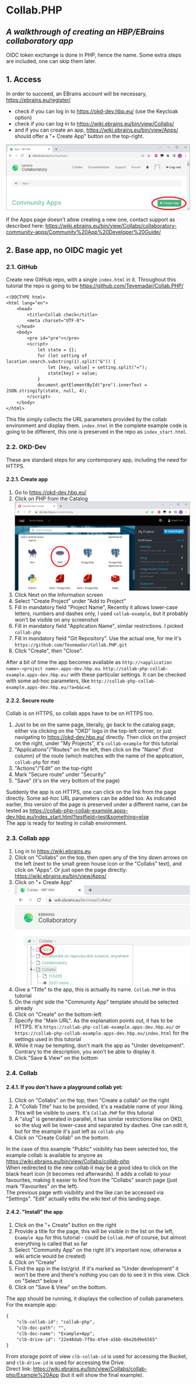 # Collab.PHP
## _A walkthrough of creating an HBP/EBrains collaboratory app_
OIDC token exchange is done in PHP, hence the name. Some extra steps are included, one can skip them later.

## 1. Access
In order to succeed, an EBrains account will be necessary, https://ebrains.eu/register/
* check if you can log in to https://okd-dev.hbp.eu/ (use the Keycloak option)
* check if you can log in to https://wiki.ebrains.eu/bin/view/Collabs/
* and if you can create an app, https://wiki.ebrains.eu/bin/view/Apps/ should offer a "+ Create App" button on the top-right.

![](images/01-Create.png)

If the Apps page doesn't allow creating a new one, contact support as described here: https://wiki.ebrains.eu/bin/view/Collabs/collaboratory-community-apps/Community%20App%20Developer%20Guide/

## 2. Base app, no OIDC magic yet
### 2.1. GitHub
Create new GitHub repo, with a single `index.html` in it. Throughout this tutorial the repo is going to be https://github.com/Tevemadar/Collab.PHP/

    <!DOCTYPE html>
    <html lang="en">
        <head>
            <title>Collab check</title>
            <meta charset="UTF-8">
        </head>
        <body>
            <pre id="pre"></pre>
            <script>
                let state = {};
                for (let setting of location.search.substring(1).split("&")) {
                    let [key, value] = setting.split("=");
                    state[key] = value;
                }
                document.getElementById("pre").innerText = JSON.stringify(state, null, 4);
            </script>
        </body>
    </html>

This file simply collects the URL parameters provided by the collab environment and display them. `index.html` in the complete example code is going to be different, this one is preserved in the repo as `index_start.html`.

### 2.2. OKD-Dev
These are standard steps for any contemporary app, including the need for HTTPS.

#### 2.2.1. Create app
1. Go to https://okd-dev.hbp.eu/
2. Click on PHP from the Catalog  
![](images/02-PHP.png)
3. Click Next on the Information screen
4. Select "Create Project" under "Add to Project"
5. Fill in mandatory field "Project Name", Recently it allows lower-case letters, numbers and dashes only, I used ```collab-example```, but it probably won't be visible on any screenshot
6. Fill in mandatory field "Application Name", similar restrictions. I picked ```collab-php```
7. Fill in mandatory field "Git Repository". Use the actual one, for me it's ```https://github.com/Tevemadar/Collab.PHP.git```
8. Click "Create", then "Close".

After a bit of time the app becomes available as `http://<application name>-<project name>.apps-dev.hbp.eu`. `http://collab-php-collab-example.apps-dev.hbp.eu/` with these particular settings. It can be checked with some ad-hoc parameters, like `http://collab-php-collab-example.apps-dev.hbp.eu/?a=b&c=d`.

#### 2.2.2. Secure route
Collab is on HTTPS, so collab apps have to be on HTTPS too.
1. Just to be on the same page, literally, go back to the catalog page, either via clicking on the "OKD" logo in the top-left corner, or just navigating to https://okd-dev.hbp.eu/ directly. Then click on the project on the right, under "My Projects", it's `collab-example` for this tutorial
2. "Applications"/"Routes" on the left, then click on the "Name" (first column) of the route (which matches with the name of the application, `collab-php` for me)
3. "Actions"/"Edit" on the top-right
4. Mark "Secure route" under "Security"
5. "Save" (it's on the very bottom of the page)

Suddenly the app is on HTTPS, one can click on the link from the page directly. Some ad-hoc URL parameters can be added too. As indicated earlier, this version of the page is preserved under a different name, can be tested as https://collab-php-collab-example.apps-dev.hbp.eu/index_start.html?testfield=test&something=else  
The app is ready for testing in collab environment.

### 2.3. Collab app
1. Log in to https://wiki.ebrains.eu
2. Click on "Collabs" on the top, then open any of the tiny down arrows on the left (next to the small green house icon or the "Collabs" text), and click on "Apps". Or just open the page directly: https://wiki.ebrains.eu/bin/view/Apps/  
3. Click on "+ Create App"![](images/03-Apps.png)
4. Give a "Title" to the app, this is actually its name. `Collab.PHP` in this tutorial
5. On the right side the "Community App" template should be selected already
6. Click on "Create" on the bottom-left
7. Specify the "Main URL". As the explanation points out, it has to be HTTPS. It's `https://collab-php-collab-example.apps-dev.hbp.eu/` or `https://collab-php-collab-example.apps-dev.hbp.eu/index.html` for the settings used in this tutorial
8. While it may be tempting, don't mark the app as "Under development". Contrary to the description, you won't be able to display it.
9. Click "Save & View" on the bottom

### 2.4. Collab
#### 2.4.1. If you don't have a playground collab yet:
1. Click on "Collabs" on the top, then "Create a collab" on the right
2. A "Collab Title" has to be provided, it's a readable name of your liking. This will be visible to users. It's `Collab.PHP` for this tutorial 
3. A "slug" is generated in parallel, it has similar restrictions like on OKD, so the slug will be lower-case and separated by dashes. One can edit it, but for the example it's just left as `collab-php`
4. Click on "Create Collab" on the bottom.

In the case of this example "Public" visibility has been selected too, the example collab is available to anyone as https://wiki.ebrains.eu/bin/view/Collabs/collab-php  
When redirected to the new collab it may be a good idea to click on the black heart icon (it becomes red afterwards). It adds a collab to your favourites, making it easier to find from the "Collabs" search page (just mark "Favourites" on the left).  
The previous page with visibility and the like can be accessed via "Settings". "Edit" actually edits the wiki text of this landing page.

#### 2.4.2. "Install" the app
1. Click on the "+ Create" button on the right
2. Provide a title for the page, this will be visible in the list on the left, `Example App` for this tutorial - could be `Collab.PHP` of course, but almost everything is called that so far
3. Select "Community App" on the right (it's important now, otherwise a wiki article would be created)
4. Click on "Create"
5. Find the app in the list/grid. If it's marked as "Under development" it won't be there and there's nothing you can do to see it in this view. Click on "Select" below it
6. Click on "Save & View" on the bottom.

The app should be running, it displays the collection of collab parameters. For the example app:

    {
        "clb-collab-id": "collab-php",
        "clb-doc-path": "",
        "clb-doc-name": "Example+App",
        "clb-drive-id": "22e48dab-7f9a-4fe4-a5bb-66e26d9e6565"
    }
From storage point of view `clb-collab-id` is used for accessing the Bucket, and `clb-drive-id` is used for accessing the Drive.  
Direct link: https://wiki.ebrains.eu/bin/view/Collabs/collab-php/Example%20App (but it will show the final example).